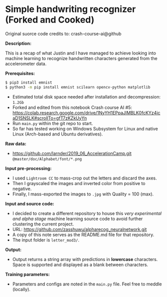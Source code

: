 # Simple handwriting recognizer (Forked and Cooked)

Original suorce code credits to: crash-course-ai@github

**Description:**

This is a recap of what Justin and I have managed to achieve looking into machine learning to recognize handwritten characters generated from the accelerometer data.

**Prerequisites:**
```bash
$ pip3 install emnist
$ python3 -m pip install emnist scilearn opencv-python matplotlib
```
- Estimated total disk space needed after installation and decompression: `1.2Gb`
- Forked and edited from this notebook Crash course AI #5: https://colab.research.google.com/drive/1NyYH1EPpaJlMBLK0fcKYz4icaD1SNSLK#scrollTo=gfT7zKZkUyYn
- Run `main.py` within the git repo to start.
- So far has tested working on Windows Subsystem for Linux and native Linux (Arch-based and Ubuntu derivatives).

**Raw data:** 
- https://github.com/larnder/2019_06_AccelerationCamp.git `@master/doc/Alphabet/font/*.png`

**Input pre-processing:** 
- I used `Lightroom CC` to mass-crop out the letters and discard the axes. 
- Then I grayscaled the images and inverted color from positive to negative. 
- Finally, I mass-exported the images to `.jpg` with Quality = 100 (max).

**Input and source code:**
- I decided to create a different repository to house this *very experimental and alpha stage* machine learning source code to avoid further clustering the current project.
- URL: https://github.com/zasshuwu/alpharecog_neuralnetwork.git
- A copy of this note serves as the README.md file for that repository.
- The input folder is `letter_mod3/`.

**Output:**
- Output returns a string array with predictions in **lowercase** characters. Space is supported and displayed as a blank between characters.

**Training parameters:**
- Parameters and configs are noted in the `main.py` file. Feel free to meddle (locally).
